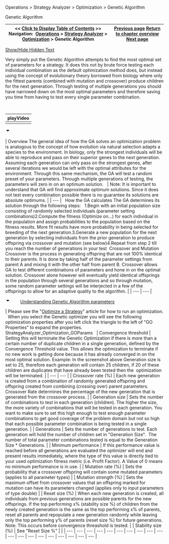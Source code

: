 ﻿


Operations \> Strategy Analyzer \> Optimization \> Genetic Algorithm






















Genetic Algorithm







| \<\< [Click to Display Table of Contents](genetic_algorithm.md) \>\> **Navigation:**     [Operations](operations.md) \> [Strategy Analyzer](strategy_analyzer.md) \> [Optimization](optimize_a_strategy.md) \> Genetic Algorithm | [Previous page](optimize_a_strategy.md) [Return to chapter overview](optimize_a_strategy.md) [Next page](optimization_fitness_metrics.md) |
| --- | --- |




[Show/Hide Hidden Text](javascript:HMToggleExpandAll(!HMAnyToggleOpen()) "Click to open/close expanding sections")









Very simply put the Genetic Algorithm attempts to find the most optimal set of parameters for a strategy. It does this not by brute force testing each individual combination as the default optimization method does, but instead using the concept of evolutionary theory borrowed from biology where only the fittest parents (combined with mutation and crossover) produce children for the next generation. Through testing of multiple generations you should have narrowed down on the most optimal parameters and therefore saving you time from having to test every single parameter combination. 


 




| playVideo |
| --- |
|  |



![tog_minus](tog_minus.gif)




| Overview The general idea of how the GA solves an optimization problem is analogous to the concept of how evolution via natural selection adapts a species to the environment. In biology, only the strongest individuals will be able to reproduce and pass on their superior genes to the next generation. Assuming each generation can only pass on the strongest genes, after several iterations we would be left with the optimal attributes for the environment. Through this same mechanism, the GA will test a random preset of your parameters. Through multiple generations of testing, the parameters will zero in on an optimum solution.     | Note: It is important to understand that GA will find approximate optimum solutions. Since it does not test every combination possible there is no guarantee its solutions are absolute optimums. | | --- |      How the GA calculates The GA determines its solution through the following steps:   1\.Begin with an initial population size consisting of randomly selected individuals (parameter setting combinations)2\.Compute the fitness (Optimize on...) for each individual in the population and assign probabilities to the population based on the fitness results. More fit results have more probability in being selected for breeding of the next generation.3\.Generate a new population for the next generation by selecting individuals from the prior generation to produce offspring via crossover and mutation (see below)4\.Repeat from step 2 till you reach the number of generations in your test  Crossover and Mutation Crossover is the process in generating offspring that are not 100% identical to their parents. It is done by taking half of the parameter settings from parent A and mixing it with the other half from parent B. Crossover allows GA to test different combinations of parameters and hone in on the optimal solution. Crossover alone however will eventually yield identical offsprings in the population through several generations and so through mutation, some random parameter settings will be interjected in a few of the offsprings to allow for an adaptive quality to the algorithm. |
| --- | --- |



![tog_minus](tog_minus.gif)        [Understanding Genetic Algorithm parameters](javascript:HMToggle('toggle','UnderstandingGeneticAlgorithmParameters','UnderstandingGeneticAlgorithmParameters_ICON'))




| Please see the "[Optimize a Strategy](optimize_a_strategy.md)" article for how to run an optimization.   When you select the Genetic optimizer you will see the following optimization properties after you left click the triangle to the left of "GO Properties" to expand the properties.    StrategyAnalyzer_Optimization_GOParams     | Convergence threshold | Setting this will terminate the Genetic Optimization if there is more than a certain number of duplicate children in a single generation, defined by the Convergence Threshold value. This allows the optimization to terminate if no new work is getting done because it has already converged in on the most optimal solution. Example: In the screenshot above Generation size is set to 25, therefore each generation will contain 25 children, if 20 of these children are duplicates that have already been tested then the  optimization will be terminated. | | --- | --- | | Crossover rate (%) | Each new generation is created from a combination of randomly generated offspring and offspring created from combining (crossing over) parent parameters. Crossover Rate determines the percentage of the new generation that is generated from the crossover process. | | Generation size | Sets the number of combinations to test in each generation (children). The higher the size, the more variety of combinations that will be tested in each generation. You want to make sure to set this high enough to test enough parameter combinations to get good coverage of the problem domain but not so high that each possible parameter combination is being tested in a single generation. | | Generations | Sets the number of generations to test. Each generation will hold the number of children set in "Generation Size".  The number of total parameter combinations tested is equal to the Generation Size \* Generations. | | Minimum performance | If this performance value is reached before all generations are evaluated the optimizer will end and present results immediately, where the type of this value is directly tied to your used optimization fitness metric (i.e. Profit Factor). A Value of 0 means no minimum performance is in use. | | Mutation rate (%) | Sets the probability that a crossover offspring will contain some mutated parameters (applies to all parameter types) | | Mutation strength (%) | Sets the maximum offset from crossover values that an offspring marked for mutation can have its parameters changed (applies only to input parameters of type double) | | Reset size (%) | When each new generation is created, all individuals from previous generations are possible parents for the new offsprings. If the top performing x% (stability size %) of children from the newly created generation is the same as the top performing x% of parents, reset all parents and repopulate a new generation randomly while leaving only the top performing y% of parents (reset size %) for future generations. Note: This occurs before convergence threashold is tested. | | Stability size (%) | See "Reset Size %" | |
| --- | --- | --- | --- | --- | --- | --- | --- | --- | --- | --- | --- | --- | --- | --- | --- | --- | --- | --- |










